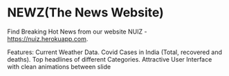# NEWZ(The News Website)
Find Breaking Hot News from our website NUIZ - https://nuiz.herokuapp.com.


Features:
Current Weather Data.
Covid Cases in India (Total, recovered and deaths).
Top headlines of different Categories.
Attractive User Interface with clean animations between slide
